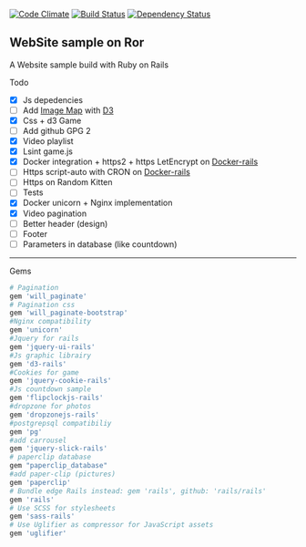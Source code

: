 [![Code Climate](https://codeclimate.com/github/Exocen/Website/badges/gpa.svg)](https://codeclimate.com/github/Exocen/Website) [![Build Status](https://travis-ci.org/Exocen/Website.svg?branch=master)](https://travis-ci.org/Exocen/Website)
[![Dependency Status](https://gemnasium.com/Exocen/Website.svg)](https://gemnasium.com/Exocen/Website)

WebSite sample on Ror
------------

A Website sample build with Ruby on Rails

Todo
* [x] Js depedencies
* [ ] Add [Image Map](https://github.com/vogievetsky/KoalasToTheMax) with [D3](https://github.com/mbostock/d3)
* [x] Css + d3 Game
* [ ] Add github GPG 2
* [x] Video playlist
* [x] Lsint game.js
* [x] Docker integration + https2 + https LetEncrypt on [Docker-rails](https://github.com/exocen/docker-rails)
* [ ] Https script-auto with CRON on [Docker-rails](https://github.com/exocen/docker-rails)
* [ ] Https on Random Kitten
* [ ] Tests
* [x] Docker unicorn + Nginx implementation
* [x] Video pagination
* [ ] Better header (design)
* [ ] Footer
* [ ] Parameters in database (like countdown)

---

Gems

```ruby
# Pagination
gem 'will_paginate'
# Pagination css
gem 'will_paginate-bootstrap'
#Nginx compatibility
gem 'unicorn'
#Jquery for rails
gem 'jquery-ui-rails'
#Js graphic librairy
gem 'd3-rails'
#Cookies for game
gem 'jquery-cookie-rails'
#Js countdown sample
gem 'flipclockjs-rails'
#dropzone for photos
gem 'dropzonejs-rails'
#postgrepsql compatibiliy
gem 'pg'
#add carrousel
gem 'jquery-slick-rails'
# paperclip database
gem "paperclip_database"
#add paper-clip (pictures)
gem 'paperclip'
# Bundle edge Rails instead: gem 'rails', github: 'rails/rails'
gem 'rails'
# Use SCSS for stylesheets
gem 'sass-rails'
# Use Uglifier as compressor for JavaScript assets
gem 'uglifier'
```
